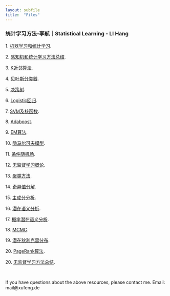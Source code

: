 ```yaml
---
layout: subfile
title:  "Files"
---
```

### 统计学习方法-李航｜Statistical Learning - LI Hang

<p>1.  <a href="/https://docs.google.com/presentation/d/1Wdg07rVbJoJFlFYhHwy8R7SJF7UFZuE6/edit?usp=share_link&ouid=113281523188892015577&rtpof=true&sd=true">机器学习和统计学习</a>.</p>
<p>2.  <a href="https://docs.google.com/presentation/d/1sO1vr0qqypRxBgqOCBZekzGcWcXAU35G/edit?usp=share_link&ouid=113281523188892015577&rtpof=true&sd=true">感知机和统计学习方法总结</a>.</p>
<p>3.  <a href="https://docs.google.com/presentation/d/1uDNs6tKDMT-OwztPjjnt2dLffmH9KUMt/edit?usp=share_link&ouid=113281523188892015577&rtpof=true&sd=true">K近邻算法</a>.</p>
<p>4.  <a href="https://docs.google.com/presentation/d/1UfhmNCM4z-IRqIFYFGrORQuyBb_wwp1y/edit?usp=share_link&ouid=113281523188892015577&rtpof=true&sd=true">贝叶斯分类器</a>.</p>
<p>5.  <a href="https://docs.google.com/presentation/d/1J8FA_NRE4JfplPRgHlj8qRMnJaZI4C4a/edit?usp=share_link&ouid=113281523188892015577&rtpof=true&sd=true">决策树</a>.</p>
<p>6.  <a href="https://docs.google.com/presentation/d/1sLzKx4aZ-Py4TMZYApRq43WHIWzlr6il/edit?usp=share_link&ouid=113281523188892015577&rtpof=true&sd=true">Logistic回归</a>.</p>
<p>7.  <a href="https://docs.google.com/presentation/d/1U_B04i9Q98y1uVV4SP8zhnoU40YIit-k/edit?usp=share_link&ouid=113281523188892015577&rtpof=true&sd=true">SVM及核函数</a>.</p>
<p>8.  <a href="https://docs.google.com/presentation/d/1wNbkRsBbdgZ0GpKAxvqYSL1jjGfDBazr/edit?usp=share_link&ouid=113281523188892015577&rtpof=true&sd=true">Adaboost</a>.</p>
<p>9.  <a href="https://docs.google.com/presentation/d/18jKKBGCDf8Ow2sY1kOBYMEBs6gg8n5gW/edit?usp=share_link&ouid=113281523188892015577&rtpof=true&sd=true">EM算法</a>.</p>
<p>10.  <a href="https://docs.google.com/presentation/d/1Tv2LrG8JrtMWbjlDAUK8u4Dyz1FhLaQY/edit?usp=share_link&ouid=113281523188892015577&rtpof=true&sd=true">隐马尔可夫模型</a>.</p>
<p>11.  <a href="https://docs.google.com/presentation/d/1xIfmstVuGd_xXm50FHk4zR7vq9SoA4rw/edit?usp=share_link&ouid=113281523188892015577&rtpof=true&sd=true">条件随机场</a>.</p>
<p>12.  <a href="https://docs.google.com/presentation/d/1OKtokiR03W9KEx93q9s9ScyzW7ZjkpfG/edit?usp=share_link&ouid=113281523188892015577&rtpof=true&sd=true">无监督学习概论</a>.</p>
<p>13.  <a href="https://docs.google.com/presentation/d/1-ggn1W_qAypfykGJijCI9q3qn7KeZim9/edit?usp=share_link&ouid=113281523188892015577&rtpof=true&sd=true">聚类方法</a>.</p>
<p>14.  <a href="https://docs.google.com/presentation/d/1am3JCfXRWgi2QxLQrPNHwnSZaaaWhKWa/edit?usp=share_link&ouid=113281523188892015577&rtpof=true&sd=true">奇异值分解</a>.</p>
<p>15.  <a href="https://docs.google.com/presentation/d/1Kj3CSM5cNpcYqB6E4mMDA22oYi5gIdU9/edit?usp=share_link&ouid=113281523188892015577&rtpof=true&sd=true">主成分分析</a>.</p>
<p>16.  <a href="https://docs.google.com/presentation/d/1mv89G-0UhVG_RDLeZkA7LTh98cyS1vlk/edit?usp=share_link&ouid=113281523188892015577&rtpof=true&sd=true">潜在语义分析</a>.</p>
<p>17.  <a href="https://docs.google.com/presentation/d/1L5HIrv8voHfAPqHMqp1to693RH-DkQoC/edit?usp=share_link&ouid=113281523188892015577&rtpof=true&sd=true">概率潜在语义分析</a>.</p>
<p>18.  <a href="https://docs.google.com/presentation/d/1z9jUNDFgFVzzIvlTbEmFFcul8c94Sfup/edit?usp=share_link&ouid=113281523188892015577&rtpof=true&sd=true">MCMC</a>.</p>
<p>19.  <a href="https://docs.google.com/presentation/d/1sI51pg0z9CcX6vamjOyXgPKIqWFEBVaJ/edit?usp=share_link&ouid=113281523188892015577&rtpof=true&sd=true">潜在狄利克雷分布</a>.</p>
<p>20.  <a href="https://docs.google.com/presentation/d/1xL34euUUQYybnIK5XOBT31VXiJWXZ_Lo/edit?usp=share_link&ouid=113281523188892015577&rtpof=true&sd=true">PageRank算法</a>.</p>
<p>20.  <a href="https://docs.google.com/presentation/d/1tqpAwo-h-KMaETD2WWN9KAfVXU-zqx4-/edit?usp=share_link&ouid=113281523188892015577&rtpof=true&sd=true">无监督学习方法总结</a>.</p>

<br />
<p> If you have questions about the above resources, please contact me. Email: <a href: mailto:mail@xufeng.de>mail@xufeng.de</a></p>
